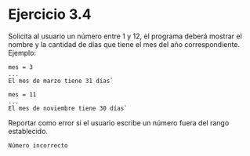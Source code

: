 # Ejercicio 3.4

Solicita al usuario un número entre 1 y 12, el programa deberá mostrar el nombre y la cantidad de días que tiene el mes del año correspondiente. Ejemplo:

```
mes = 3
...
El mes de marzo tiene 31 días`
```

```
mes = 11
...
El mes de noviembre tiene 30 días`
```

Reportar como error si el usuario escribe un número fuera del rango establecido.

```
Número incorrecto
```
